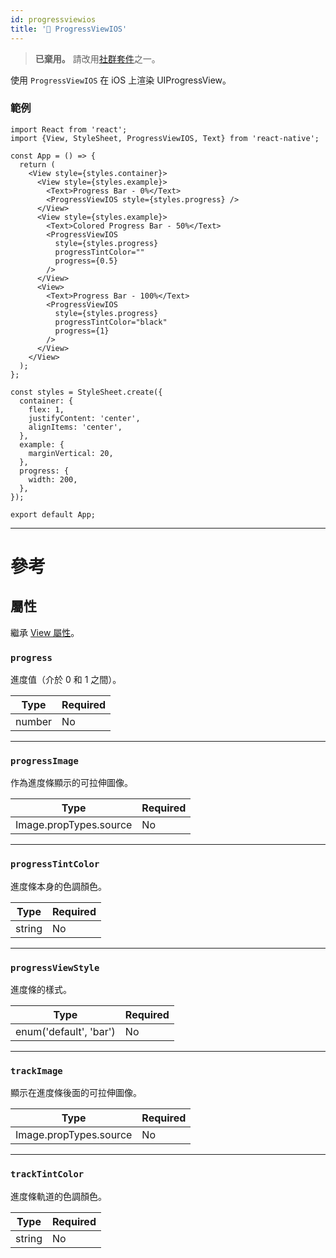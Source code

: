 ```yaml
---
id: progressviewios
title: '🚧 ProgressViewIOS'
---
```


> **已棄用。** 請改用[社群套件](https://reactnative.directory/?search=progressview)之一。

使用 `ProgressViewIOS` 在 iOS 上渲染 UIProgressView。

### 範例

```SnackPlayer name=ProgressViewIOS&supportedPlatforms=ios&disableLinting=true
import React from 'react';
import {View, StyleSheet, ProgressViewIOS, Text} from 'react-native';

const App = () => {
  return (
    <View style={styles.container}>
      <View style={styles.example}>
        <Text>Progress Bar - 0%</Text>
        <ProgressViewIOS style={styles.progress} />
      </View>
      <View style={styles.example}>
        <Text>Colored Progress Bar - 50%</Text>
        <ProgressViewIOS
          style={styles.progress}
          progressTintColor=""
          progress={0.5}
        />
      </View>
      <View>
        <Text>Progress Bar - 100%</Text>
        <ProgressViewIOS
          style={styles.progress}
          progressTintColor="black"
          progress={1}
        />
      </View>
    </View>
  );
};

const styles = StyleSheet.create({
  container: {
    flex: 1,
    justifyContent: 'center',
    alignItems: 'center',
  },
  example: {
    marginVertical: 20,
  },
  progress: {
    width: 200,
  },
});

export default App;
```

---

# 參考

## 屬性

繼承 [View 屬性](view.md#props)。

### `progress`

進度值（介於 0 和 1 之間）。

| Type   | Required |
| ------ | -------- |
| number | No       |

---

### `progressImage`

作為進度條顯示的可拉伸圖像。

| Type                   | Required |
| ---------------------- | -------- |
| Image.propTypes.source | No       |

---

### `progressTintColor`

進度條本身的色調顏色。

| Type   | Required |
| ------ | -------- |
| string | No       |

---

### `progressViewStyle`

進度條的樣式。

| Type                   | Required |
| ---------------------- | -------- |
| enum('default', 'bar') | No       |

---

### `trackImage`

顯示在進度條後面的可拉伸圖像。

| Type                   | Required |
| ---------------------- | -------- |
| Image.propTypes.source | No       |

---

### `trackTintColor`

進度條軌道的色調顏色。

| Type   | Required |
| ------ | -------- |
| string | No       |